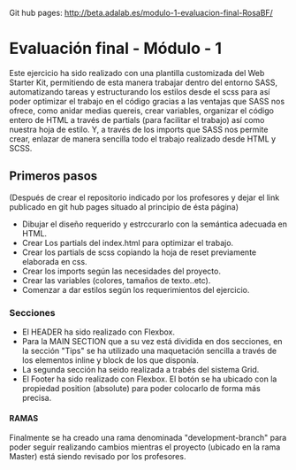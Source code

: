 Git hub pages: http://beta.adalab.es/modulo-1-evaluacion-final-RosaBF/

# Evaluación final - Módulo - 1

Este ejercicio ha sido realizado con una plantilla customizada del Web Starter Kit, permitiendo de esta manera trabajar dentro del entorno SASS, automatizando tareas y estructurando los estilos desde el scss para así poder optimizar el trabajo en el código gracias a las ventajas que SASS nos ofrece, como anidar medias quereis, crear variables, organizar el código entero de HTML a través de partials (para facilitar el trabajo) así como nuestra hoja de estilo. Y, a través de los imports que SASS nos permite crear, enlazar de manera sencilla todo el trabajo realizado desde HTML y SCSS.

## Primeros pasos

(Después de crear el repositorio indicado por los profesores y dejar el link publicado en git hub pages situado al principio de ésta página)

- Dibujar el diseño requerido y estrccurarlo con la semántica adecuada en HTML.
- Crear Los partials del index.html para optimizar el trabajo.
- Crear los partials de scss copiando la hoja de reset previamente elaborada en css.
- Crear los imports según las necesidades del proyecto.
- Crear las variables (colores, tamaños de texto..etc).
- Comenzar a dar estilos según los requerimientos del ejercicio.

### Secciones

- El HEADER ha sido realizado con Flexbox.
- Para la MAIN SECTION que a su vez está dividida en dos secciones, en la sección "Tips" se ha utilizado una maquetación sencilla a través de los elementos inline y block de los que disponía.
- La segunda sección ha seido realizada a trabés del sistema Grid.
- El Footer ha sido realizado con Flexbox. El botón se ha ubicado con la propiedad position (absolute) para poder colocarlo de forma más precisa.

#### RAMAS

Finalmente se ha creado una rama denominada "development-branch" para poder seguir realizando cambios mientras el proyecto (ubicado en la rama Master) está siendo revisado por los profesores.
